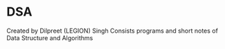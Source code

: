 # DSA
Created by Dilpreet (LEGION) Singh
Consists programs and short notes of Data Structure and Algorithms
